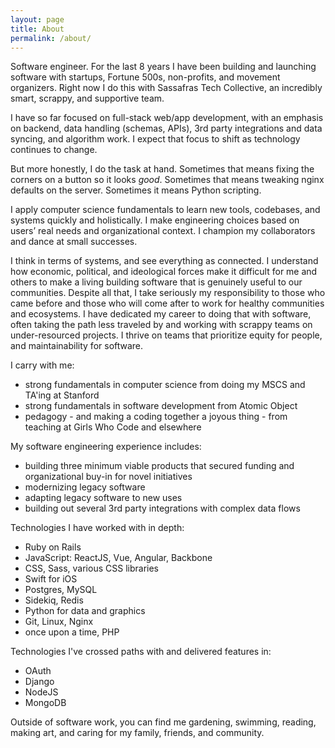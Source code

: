 ```yaml
---
layout: page
title: About
permalink: /about/
---
```


Software engineer. For the last 8 years I have been building and launching software with startups, Fortune 500s, non-profits, and movement organizers. Right now I do this with Sassafras Tech Collective, an incredibly smart, scrappy, and supportive team.

I have so far focused on full-stack web/app development, with an emphasis on backend, data handling (schemas, APIs), 3rd party integrations and data syncing, and algorithm work. I expect that focus to shift as technology continues to change.

But more honestly, I do the task at hand. Sometimes that means fixing the corners on a button so it looks _good_. Sometimes that means tweaking nginx defaults on the server. Sometimes it means Python scripting.

I apply computer science fundamentals to learn new tools, codebases, and systems quickly and holistically. I make engineering choices based on users’ real needs and organizational context. I champion my collaborators and dance at small successes.

I think in terms of systems, and see everything as connected. I understand how economic, political, and ideological forces make it difficult for me and others to make a living building software that is genuinely useful to our communities. Despite all that, I take seriously my responsibility to those who came before and those who will come after to work for healthy communities and ecosystems. I have dedicated my career to doing that with software, often taking the path less traveled by and working with scrappy teams on under-resourced projects. I thrive on teams that prioritize equity for people, and maintainability for software.

I carry with me:
 - strong fundamentals in computer science from doing my MSCS and TA'ing at Stanford
 - strong fundamentals in software development from Atomic Object
-  pedagogy - and making a coding together a joyous thing - from teaching at Girls Who Code and elsewhere

My software engineering experience includes:
- building three minimum viable products that secured funding and organizational buy-in for novel initiatives
- modernizing legacy software
- adapting legacy software to new uses
- building out several 3rd party integrations with complex data flows

Technologies I have worked with in depth:
- Ruby on Rails
- JavaScript: ReactJS, Vue, Angular, Backbone
- CSS, Sass, various CSS libraries
- Swift for iOS
- Postgres, MySQL
- Sidekiq, Redis
- Python for data and graphics
- Git, Linux, Nginx
- once upon a time, PHP

Technologies I've crossed paths with and delivered features in:
- OAuth
- Django
- NodeJS
- MongoDB

Outside of software work, you can find me gardening, swimming, reading, making art, and caring for my family, friends, and community.
